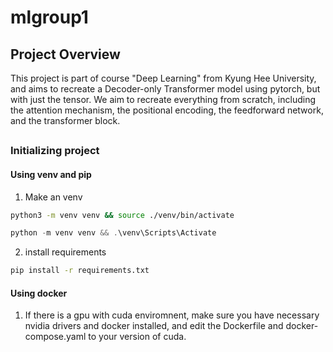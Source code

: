 # mlgroup1

## Project Overview

This project is part of course "Deep Learning" from Kyung Hee University, and aims to recreate a Decoder-only Transformer model using pytorch, but with just the tensor. We aim to recreate everything from scratch, including the attention mechanism, the positional encoding, the feedforward network, and the transformer block.

## 

### Initializing project

#### Using venv and pip

1. Make an venv
```bash <linux>
python3 -m venv venv && source ./venv/bin/activate
```

```powershell <windows>
python -m venv venv && .\venv\Scripts\Activate
```

2. install requirements
```bash <Linux>
pip install -r requirements.txt
```

#### Using docker

1. If there is a gpu with cuda enviromnent, make sure you have necessary nvidia drivers and docker installed, and edit the Dockerfile and docker-compose.yaml to your version of cuda.